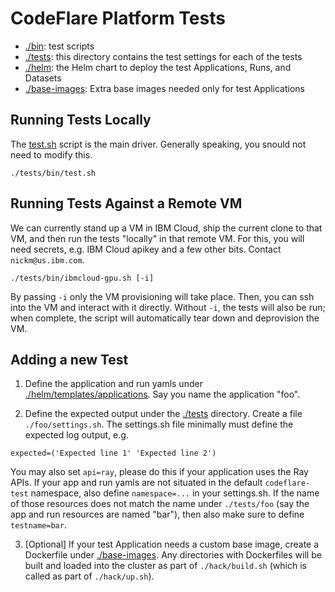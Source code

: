 # CodeFlare Platform Tests

- [./bin](./bin): test scripts
- [./tests](./tests): this directory contains the test settings for each of the tests
- [./helm](./helm): the Helm chart to deploy the test Applications, Runs, and Datasets
- [./base-images](./base-images): Extra base images needed only for test Applications

## Running Tests Locally

The [test.sh](./bin/test.sh) script is the main
driver. Generally speaking, you snould not need to modify this.

```shell
./tests/bin/test.sh
```

## Running Tests Against a Remote VM

We can currently stand up a VM in IBM Cloud, ship the current clone to
that VM, and then run the tests "locally" in that remote VM. For this,
you will need secrets, e.g. IBM Cloud apikey and a few other
bits. Contact `nickm@us.ibm.com`.

```shell
./tests/bin/ibmcloud-gpu.sh [-i]
```

By passing `-i` only the VM provisioning will take place. Then, you
can ssh into the VM and interact with it directly. Without `-i`, the
tests will also be run; when complete, the script will automatically
tear down and deprovision the VM.

## Adding a new Test

1) Define the application and run yamls under
[./helm/templates/applications](./helm/templates/applications). Say you name the application "foo".

2) Define the expected output under the [./tests](./tests)
directory. Create a file `./foo/settings.sh`. The settings.sh file
minimally must define the expected log output, e.g.

```shell
expected=('Expected line 1' 'Expected line 2')
```

You may also set `api=ray`, please do this if your application uses
the Ray APIs. If your app and run yamls are not situated in the
default `codeflare-test` namespace, also define `namespace=...` in
your settings.sh. If the name of those resources does not match the
name under `./tests/foo` (say the app and run resources are named
"bar"), then also make sure to define `testname=bar`.

3) [Optional] If your test Application needs a custom base image,
create a Dockerfile under [./base-images](./base-images). Any
directories with Dockerfiles will be built and loaded into the cluster
as part of `./hack/build.sh` (which is called as part of
`./hack/up.sh`).
